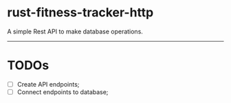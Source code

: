 # rust-fitness-tracker-http

A simple Rest API to make database operations.

---

# TODOs

- [ ] Create API endpoints;
- [ ] Connect endpoints to database;

